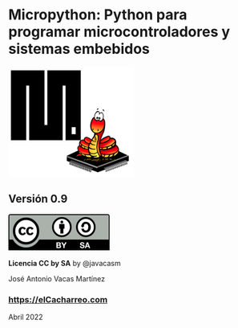 # Micropython: Python para programar microcontroladores y sistemas embebidos

![](./images/Logo_uPython_small.png)

## Versión 0.9

![](./images/Licencia_cc_peque.png)  

__Licencia CC by SA__ by @javacasm

José Antonio Vacas Martínez

### https://elCacharreo.com

Abril 2022
